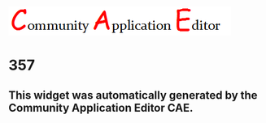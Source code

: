 ![CAE](https://github.com/PhilCAEOrg/CAE-Deployment-Temp/blob/gh-pages/frontendComponent-357/img/logo.png)  

357
===================


This widget was automatically generated by the Community Application Editor CAE.  
---------------
